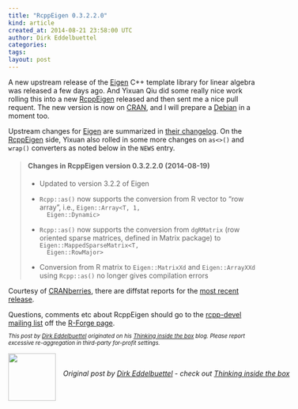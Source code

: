 ```yaml
---
title: "RcppEigen 0.3.2.2.0"
kind: article
created_at: 2014-08-21 23:58:00 UTC
author: Dirk Eddelbuettel
categories: 
tags: 
layout: post
---
```

A new upstream release of the <a href="http://eigen.tuxfamily.org">Eigen</a> C++ template
library for linear algebra was released a few days ago. And Yixuan Qiu did some
really nice work rolling this into a new 
<a href="http://cran.r-project.org/package=RcppEigen">RcppEigen</a> released
and then sent me a nice pull requent.  The new version is now on 
<a href="http://cran.r-project.org">CRAN</a>, and I will prepare a 
<a href="http://www.debian.org">Debian</a> in a moment too.


<p></p>
Upstream changes for <a href="http://eigen.tuxfamily.org">Eigen</a> are
summarized in <a href="http://eigen.tuxfamily.org/index.php?title=ChangeLog#Eigen_3.2.2">their changelog</a>.
On the <a href="http://cran.r-project.org/package=RcppEigen">RcppEigen</a>
side, Yixuan also rolled in some more changes on <code>as<>()</code> and
<code>wrap()</code> converters as noted below in the <code>NEWS</code> entry.

<p></p>
<blockquote>
<h4>Changes in RcppEigen version 0.3.2.2.0 (2014-08-19)</h4>
<ul>
  <li><p> Updated to version 3.2.2 of Eigen </p> </li>
  <li> <p><code>Rcpp::as()</code> now supports the conversion from R vector
  to &ldquo;row array&rdquo;, i.e., <code>Eigen::Array&lt;T, 1,
  Eigen::Dynamic&gt;</code> </p> </li> 
  <li> <p><code>Rcpp::as()</code> now supports the conversion from
  <code>dgRMatrix</code> (row oriented sparse matrices, defined in <span
  class="pkg">Matrix</span> package) to <code>Eigen::MappedSparseMatrix&lt;T,
  Eigen::RowMajor&gt;</code> </p> </li> 
  <li><p> Conversion from R matrix to <code>Eigen::MatrixXd</code> and
  <code>Eigen::ArrayXXd</code> using <code>Rcpp::as()</code> no longer gives
  compilation errors
  </p>
  </li>
</ul>
</blockquote>


Courtesy of <a href="http://dirk.eddelbuettel.com/cranberries/">CRANberries</a>, there
are diffstat reports for the
<a href="http://dirk.eddelbuettel.com/cranberries/2014/08/21#RcppEigen_0.3.2.2.0">most recent release</a>.

<p></p>
Questions, comments etc about RcppEigen should go to the
<a href="https://lists.r-forge.r-project.org/cgi-bin/mailman/listinfo/rcpp-devel">rcpp-devel mailing list</a>
off the <a href="http://r-forge.r-project.org/projects/rcpp/">R-Forge page</a>. 


<p style="font-size:80%; font-style:italic;">
This post by <a href="http://dirk.eddelbuettel.com">Dirk Eddelbuettel</a>
originated on his <a href="http://dirk.eddelbuettel.com/blog/">Thinking inside the box</a> blog.
Please report excessive re-aggregation in third-party for-profit settings. 
<p><div class="author">
  <img src="" style="width: 96px; height: 96;">
  <span style="position: absolute; padding: 32px 15px;">
    <i>Original post by <a href="http://twitter.com/">Dirk Eddelbuettel</a> - check out <a href="http://dirk.eddelbuettel.com/blog">Thinking inside the box   </a></i>
  </span>
</div>
